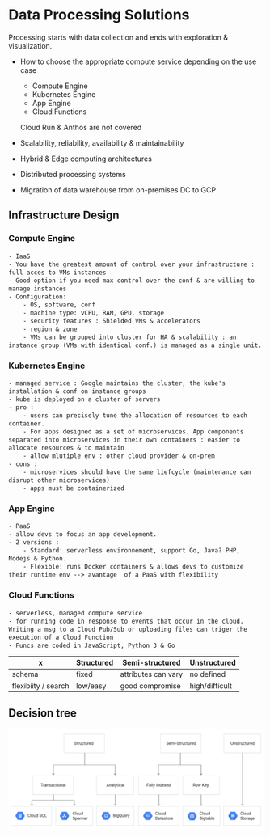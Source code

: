 # Data Processing Solutions

Processing starts with data collection and ends with exploration & visualization.
- How to choose the appropriate compute service depending on the use case
    - Compute Engine
    - Kubernetes Engine
    - App Engine
    - Cloud Functions

    Cloud Run & Anthos are not covered
- Scalability, reliability, availability & maintainability
- Hybrid & Edge computing architectures
- Distributed processing systems
- Migration of data warehouse from on-premises DC to GCP

## Infrastructure Design

### Compute Engine
    - IaaS
    - You have the greatest amount of control over your infrastructure : full acces to VMs instances
    - Good option if you need max control over the conf & are willing to manage instances
    - Configuration:
        - OS, software, conf
        - machine type: vCPU, RAM, GPU, storage
        - security features : Shielded VMs & accelerators
        - region & zone
        - VMs can be grouped into cluster for HA & scalability : an instance group (VMs with identical conf.) is managed as a single unit.

### Kubernetes Engine

    - managed service : Google maintains the cluster, the kube's installation & conf on instance groups
    - kube is deployed on a cluster of servers
    - pro : 
        - users can precisely tune the allocation of resources to each container. 
        - For apps designed as a set of microservices. App components separated into microservices in their own containers : easier to allocate resources & to maintain
        - allow mlutiple env : other cloud provider & on-prem
    - cons : 
        - microservices should have the same liefcycle (maintenance can disrupt other microservices)
        - apps must be containerized

### App Engine
    - PaaS
    - allow devs to focus an app development.
    - 2 versions :
        - Standard: serverless environnement, support Go, Java? PHP, Nodejs & Python.
        - Flexible: runs Docker containers & allows devs to customize their runtime env --> avantage  of a PaaS with flexibility

### Cloud Functions
    - serverless, managed compute service
    - for running code in response to events that occur in the cloud. Writing a msg to a Cloud Pub/Sub or uploading files can triger the execution of a Cloud Function
    - Funcs are coded in JavaScript, Python 3 & Go




x       | Structured        | Semi-structured           | Unstructured  |
--------| ------------- |-------------| -----|
schema  | fixed      |  attributes can vary | no defined |
flexibiity / search   | low/easy      | good compromise      |   high/difficult |



## Decision tree
    
![Example](pictures/decision_tree.svg "Example")



